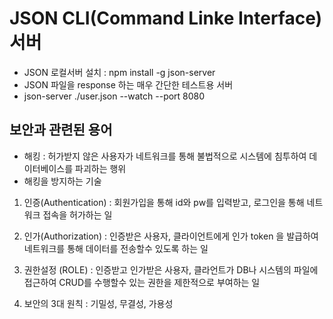 # JSON CLI(Command Linke Interface) 서버

- JSON 로컬서버 설치 : npm install -g json-server
- JSON 파일을 response 하는 매우 간단한 테스트용 서버
- json-server ./user.json --watch --port 8080

## 보안과 관련된 용어

- 해킹 : 허가받지 않은 사용자가 네트워크를 통해 불법적으로 시스템에 침투하여 데이터베이스를 파괴하는 행위
- 해킹을 방지하는 기술

1. 인증(Authentication) : 회원가입을 통해 id와 pw를 입력받고, 로그인을 통해 네트워크 접속을 허가하는 일

2. 인가(Authorization) : 인증받은 사용자, 클라이언트에게 인가 token 을 발급하여 네트워크를 통해 데이터를 전송할수 있도록 하는 일

3. 권한설정 (ROLE) : 인증받고 인가받은 사용자, 클라언트가 DB나 시스템의 파일에 접근하여 CRUD를 수행할수 있는 권한을 제한적으로 부여하는 일

4. 보안의 3대 원칙 : 기밀성, 무결성, 가용성
